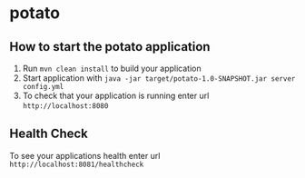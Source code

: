 # potato

How to start the potato application
---

1. Run `mvn clean install` to build your application
1. Start application with `java -jar target/potato-1.0-SNAPSHOT.jar server config.yml`
1. To check that your application is running enter url `http://localhost:8080`

Health Check
---

To see your applications health enter url `http://localhost:8081/healthcheck`
